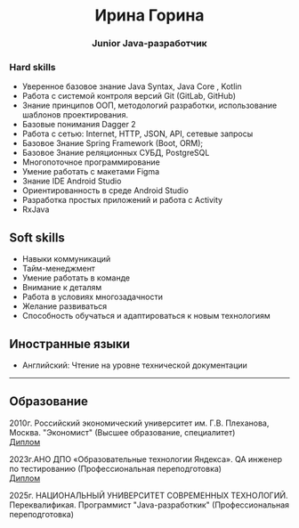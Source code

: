 <h1 align="center">Ирина Горина</a> 
<h3 align="center"> Junior Java-разработчик </h3>


###  Hard skills
- Уверенное базовое знание Java Syntax, Java Core , Kotlin
- Работа с системой контроля версий Git (GitLab, GitHub)
- Знание принципов ООП, методологий разработки, использование шаблонов проектирования.
- Базовые понимания Dagger 2
- Работа с сетью: Internet, HTTP, JSON, API, сетевые запросы
- Базовое Знание Spring Framework (Boot, ORM);
- Базовое Знание реляционных СУБД, PostgreSQL
- Многопоточное программирование
- Умение работать с макетами Figma
- Знание IDE Android Studio
- Ориентированность в среде Android Studio
- Разработка простых приложений и работа с Activity
- RxJava


##  Soft skills
- Навыки коммуникаций
- Тайм-менеджмент
- Умение работать в команде
- Внимание к деталям
- Работа в условиях многозадачности
- Желание развиваться
- Способность обучаться и адаптироваться к новым технологиям

##  Иностранные языки
- Английский: Чтение на уровне технической документации
---

## Образование
2010г. Российский экономический университет им. Г.В. Плеханова, Москва. "Экономист" (Высшее образование, специалитет)<br>
[Диплом](https://github.com/Sylaman/Sylaman/blob/main/Specialist%20Diploma.pdf)

2023г.АНО ДПО «Образовательные технологии Яндекса». QA инженер по тестированию (Профессиональная переподготовка) <br>
[Диплом](https://github.com/Sylaman/Sylaman/blob/main/Netology%20Diploma.pdf) <br>

2025г. НАЦИОНАЛЬНЫЙ УНИВЕРСИТЕТ СОВРЕМЕННЫХ ТЕХНОЛОГИЙ. Переквалификая. Программист
"Java-разработкик" (Профессиональная переподготовка) <br>
